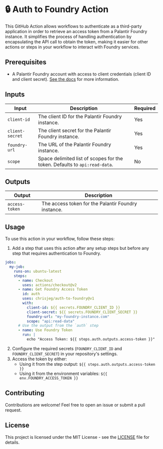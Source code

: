 # 🔒 Auth to Foundry Action

This GitHub Action allows workflows to authenticate as a third-party application in order to retrieve an access token from a Palantir Foundry instance. It simplifies the process of handling authentication by encapsulating the API call to obtain the token, making it easier for other actions or steps in your workflow to interact with Foundry services.

## Prerequisites

- A Palantir Foundry account with access to client credentials (client ID and client secret). [See the docs](https://www.palantir.com/docs/foundry/platform-security-third-party/register-3pa/) for more information.

## Inputs

| Input          | Description                                                                                                  | Required |
|----------------|--------------------------------------------------------------------------------------------------------------|----------|
| `client-id`    | The client ID for the Palantir Foundry instance.                                                             | Yes      |
| `client-secret`| The client secret for the Palantir Foundry instance.                                                         | Yes      |
| `foundry-url`  | The URL of the Palantir Foundry instance.                                                                    | Yes      |
| `scope`        | Space delimited list of scopes for the token. Defaults to `api:read-data`.                                   | No       |

## Outputs

| Output          | Description                                              |
|-----------------|----------------------------------------------------------|
| `access-token`  | The access token for the Palantir Foundry instance.      |

## Usage

To use this action in your workflow, follow these steps:

1. Add a step that uses this action after any setup steps but before any step that requires authentication to Foundry.

```yaml
jobs:
  my-job:
    runs-on: ubuntu-latest
    steps:
      - name: Checkout
        uses: actions/checkout@v2
      - name: Get Foundry Access Token
        id: auth
        uses: chrisjeg/auth-to-foundry@v1
        with:
          client-id: ${{ secrets.FOUNDRY_CLIENT_ID }}
          client-secret: ${{ secrets.FOUNDRY_CLIENT_SECRET }}
          foundry-url: "my-foundry-instance.com"
          scope: "api:read-data"
      # Use the output from the `auth` step
      - name: Use Foundry Token
        run: |
          echo "Access Token: ${{ steps.auth.outputs.access-token }}"
```

2. Configure the required secrets (`FOUNDRY_CLIENT_ID` and `FOUNDRY_CLIENT_SECRET`) in your repository's settings.
3. Access the token by either:
   - Using it from the step output: `${{ steps.auth.outputs.access-token }}`
   - Using it from the environment variables: `${{ env.FOUNDRY_ACCESS_TOKEN }}`

## Contributing

Contributions are welcome! Feel free to open an issue or submit a pull request.

## License

This project is licensed under the MIT License - see the [LICENSE](LICENSE) file for details.

